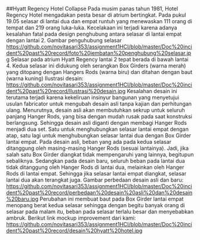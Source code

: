 ##Hyatt Regency Hotel Collapse
Pada musim panas tahun 1981, Hotel Regency Hotel mengadakan pesta besar di atrium bertingkat. Pada pukul 19.05 selasar di lantai dua dan empat runtuh yang menewaskan 111 orang di tempat dan 219 orang luka-luka. Kecelakaan ini terjadi karena adanya kesalahan fatal pada design penghubung antara selasar di lantai empat dengan lantai 2.
Gambar penguhubung selasar
https://github.com/novitasari353/assignment1HCI/blob/master/Doc%20incident%20past%20record/foto%20jembatan%20penghubung%20selasar.jpg
Selasar pada atrium Hyatt Regency lantai 2 tepat berada di bawah lantai 4. Kedua selasar ini didukung oleh serangkan Box Girders (warna merah) yang ditopang dengan Hangers Rods (warna biru) dan ditahan dengan baut (warna kuning)
Ilustrasi desain:
https://github.com/novitasari353/assignment1HCI/blob/master/Doc%20incident%20past%20record/Ilustrasi%20desain.jpg
Kesalahan desain ini terutama terjadi karena kekeliruan insinyur bangunan yang menyetujui usulan fabricator untuk mengubah desain asli tanpa kajian dan perhitungan ulang. Menurutnya, desain asli akan membutuhkan sekrup untuk seluruh panjang Hanger Rods, yang bisa dengan mudah rusak pada saat konstruksi berlangsung. Sehingga desain asli diganti dengan membagi Hanger Rods menjadi dua set. Satu untuk menghubungkan selasar lantai empat dengan atap, satu lagi untuk menghubungkan selasar lantai dua dengan Box Girder lantai empat.
Pada desain asli, beban yang ada pada kedua selasar ditanggung oleh masing-masing Hanger Rods (sesuai lantainya). Jadi, jika salah satu Box Girder diangkat tidak mempengaruhi yang lainnya, begitupun sebaliknya. Sedangkan pada desain baru, seluruh beban pada lantai dua tidak ditanggung oleh Hanger Rods di lantai dua, melainkan oleh Hanger Rods di lantai empat. Sehingga jika selasar lantai empat diangkat, selasar lantai dua akan terangkat juga.
Gambar perbedaan desain asli dan baru:
https://github.com/novitasari353/assignment1HCI/blob/master/Doc%20incident%20past%20record/perbedaan%20desain%20asli%20dan%20desain%20baru.jpg
Perubahan ini membuat baut pada Box Girder lantai empat menopang berat kedua selasar sehingga dengan begitu banyak orang di selasar pada malam itu, beban pada selasar terlalu besar dan menyebabkan ambruk.
Berikut link mockup improvement dari kami:
https://github.com/novitasari353/assignment1HCI/blob/master/Doc%20incident%20past%20record/desain%20hyatt%20hotel.jpg
